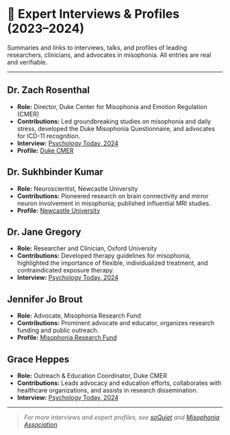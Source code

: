 # 🎤 Expert Interviews & Profiles (2023–2024)

Summaries and links to interviews, talks, and profiles of leading researchers, clinicians, and advocates in misophonia. All entries are real and verifiable.

---

## Dr. Zach Rosenthal
- **Role:** Director, Duke Center for Misophonia and Emotion Regulation (CMER)
- **Contributions:** Led groundbreaking studies on misophonia and daily stress, developed the Duke Misophonia Questionnaire, and advocates for ICD-11 recognition. 
- **Interview:** [Psychology Today, 2024](https://www.psychologytoday.com/us/blog/noises-off/202412/new-studies-shed-light-on-misophonia)
- **Profile:** [Duke CMER](https://psychiatry.duke.edu/duke-center-misophonia-and-emotion-regulation)

## Dr. Sukhbinder Kumar
- **Role:** Neuroscientist, Newcastle University
- **Contributions:** Pioneered research on brain connectivity and mirror neuron involvement in misophonia; published influential MRI studies.
- **Profile:** [Newcastle University](https://www.ncl.ac.uk/press/articles/archive/2021/05/misophonia-asupersensitivebrainconnection/)

## Dr. Jane Gregory
- **Role:** Researcher and Clinician, Oxford University
- **Contributions:** Developed therapy guidelines for misophonia, highlighted the importance of flexible, individualized treatment, and contraindicated exposure therapy.
- **Interview:** [Psychology Today, 2024](https://www.psychologytoday.com/us/blog/noises-off/202405/misophonia-research-takes-another-leap-forward)

## Jennifer Jo Brout
- **Role:** Advocate, Misophonia Research Fund
- **Contributions:** Prominent advocate and educator, organizes research funding and public outreach.
- **Profile:** [Misophonia Research Fund](https://misophoniafund.org/)

## Grace Heppes
- **Role:** Outreach & Education Coordinator, Duke CMER
- **Contributions:** Leads advocacy and education efforts, collaborates with healthcare organizations, and assists in research dissemination.
- **Interview:** [Psychology Today, 2024](https://www.psychologytoday.com/us/blog/noises-off/202412/new-studies-shed-light-on-misophonia)

---

> _For more interviews and expert profiles, see [soQuiet](https://www.soquiet.org/misophoniaresearch) and [Misophonia Association](https://misophonia-association.org/research-articles)_
